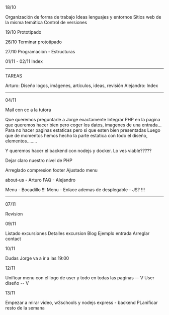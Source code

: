 18/10

Organización de forma de trabajo
Ideas lenguajes y entornos
Sitios web de la misma temática
Control de versiones

19/10
Prototipado

26/10
Terminar prototipado

27/10
Programación - Estructuras

01/11 - 02/11
Index


-----------------------------------

TAREAS

Arturo: Diseño logos, imágenes, artículos, ideas, revisión
Alejandro: Index



-----------------------------------

04/11

Mail con cc a la tutora

Que queremos preguntarle a Jorge exactamente
Integrar PHP en la pagina que queremos hacer bien pero coger los datos, imagenes de una entrada... Para no hacer paginas estaticas pero si que esten bien presentadas
Luego que de momentos hemos hecho la parte estatica con todo el diseño, elementos........ 

Y queremos hacer el backend con nodejs y docker. Lo ves viable?????

Dejar claro nuestro nivel de PHP

Arreglado compresion footer
Ajustado menu

about-us - Arturo
FAQ - Alejandro

Menu - Bocadillo !!!
Menu - Enlace ademas de desplegable - JS? !!!



---------------------------------------------------

07/11

Revision

09/11

Listado excursiones
Detalles excursion
Blog
Ejemplo entrada
Arreglar contact


10/11

Dudas Jorge va a ir a las 19:00

12/11

Unificar menu con el logo de user y todo en todas las paginas -- V
User diseño -- V

13/11

Empezar a mirar video, w3schools y nodejs express - backend
PLanificar resto de la semana